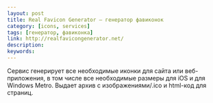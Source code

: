 ```yaml
---
layout: post
title: Real Favicon Generator — генератор фавиконок
category: [icons, services]
tags: [генератор, фавиконка]
link: http://realfavicongenerator.net/
description:
keywords:
---
```


<p>Сервис генерирует все необходимые иконки для сайта или веб-приложения, в том числе все необходимые размеры для iOS и для Windows Metro. Выдает архив с изображениями/.ico и html-код для страниц.</p>

